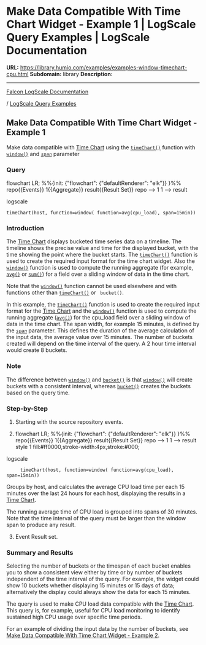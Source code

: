 # Make Data Compatible With Time Chart Widget - Example 1 | LogScale Query Examples | LogScale Documentation

**URL:** https://library.humio.com/examples/examples-window-timechart-cpu.html
**Subdomain:** library
**Description:** 

---

[Falcon LogScale Documentation](https://library.humio.com)

/ [LogScale Query Examples](examples.html)

## Make Data Compatible With Time Chart Widget - Example 1

Make data compatible with [Time Chart](https://library.humio.com/data-analysis/widgets-timechart.html) using the [`timeChart()`](https://library.humio.com/data-analysis/functions-timechart.html) function with [`window()`](https://library.humio.com/data-analysis/functions-window.html) and [_`span`_](https://library.humio.com/data-analysis/functions-window.html#query-functions-window-span) parameter 

### Query

flowchart LR; %%{init: {"flowchart": {"defaultRenderer": "elk"}} }%% repo{{Events}} 1{{Aggregate}} result{{Result Set}} repo --> 1 1 --> result

logscale
    
    
    timeChart(host, function=window( function=avg(cpu_load), span=15min))

### Introduction

The [Time Chart](https://library.humio.com/data-analysis/widgets-timechart.html) displays bucketed time series data on a timeline. The timeline shows the precise value and time for the displayed bucket, with the time showing the point where the bucket starts. The [`timeChart()`](https://library.humio.com/data-analysis/functions-timechart.html) function is used to create the required input format for the time chart widget. Also the [`window()`](https://library.humio.com/data-analysis/functions-window.html) function is used to compute the running aggregate (for example, [`avg()`](https://library.humio.com/data-analysis/functions-avg.html) or [`sum()`](https://library.humio.com/data-analysis/functions-sum.html)) for a field over a sliding window of data in the time chart. 

Note that the [`window()`](https://library.humio.com/data-analysis/functions-window.html) function cannot be used elsewhere and with functions other than [`timeChart()`](https://library.humio.com/data-analysis/functions-timechart.html) or ` bucket()`. 

In this example, the [`timeChart()`](https://library.humio.com/data-analysis/functions-timechart.html) function is used to create the required input format for the [Time Chart](https://library.humio.com/data-analysis/widgets-timechart.html) and the [`window()`](https://library.humio.com/data-analysis/functions-window.html) function is used to compute the running aggregate ([`avg()`](https://library.humio.com/data-analysis/functions-avg.html)) for the cpu_load field over a sliding window of data in the time chart. The span width, for example 15 minutes, is defined by the [_`span`_](https://library.humio.com/data-analysis/functions-window.html#query-functions-window-span) parameter. This defines the duration of the average calculation of the input data, the average value over 15 minutes. The number of buckets created will depend on the time interval of the query. A 2 hour time interval would create 8 buckets. 

### Note

The difference between [`window()`](https://library.humio.com/data-analysis/functions-window.html) and [`bucket()`](https://library.humio.com/data-analysis/functions-bucket.html) is that [`window()`](https://library.humio.com/data-analysis/functions-window.html) will create buckets with a consistent interval, whereas [`bucket()`](https://library.humio.com/data-analysis/functions-bucket.html) creates the buckets based on the query time. 

### Step-by-Step

  1. Starting with the source repository events.

  2. flowchart LR; %%{init: {"flowchart": {"defaultRenderer": "elk"}} }%% repo{{Events}} 1{{Aggregate}} result{{Result Set}} repo --> 1 1 --> result style 1 fill:#ff0000,stroke-width:4px,stroke:#000;

logscale
         
         timeChart(host, function=window( function=avg(cpu_load), span=15min))

Groups by host, and calculates the average CPU load time per each 15 minutes over the last 24 hours for each host, displaying the results in a [Time Chart](https://library.humio.com/data-analysis/widgets-timechart.html). 

The running average time of CPU load is grouped into spans of 30 minutes. Note that the time interval of the query must be larger than the window span to produce any result. 

  3. Event Result set.




### Summary and Results

Selecting the number of buckets or the timespan of each bucket enables you to show a consistent view either by time or by number of buckets independent of the time interval of the query. For example, the widget could show 10 buckets whether displaying 15 minutes or 15 days of data; alternatively the display could always show the data for each 15 minutes. 

The query is used to make CPU load data compatible with the [Time Chart](https://library.humio.com/data-analysis/widgets-timechart.html). This query is, for example, useful for CPU load monitoring to identify sustained high CPU usage over specific time periods. 

For an example of dividing the input data by the number of buckets, see [Make Data Compatible With Time Chart Widget - Example 2](examples-window-timechart-cpu-buckets.html "Make Data Compatible With Time Chart Widget - Example 2").
